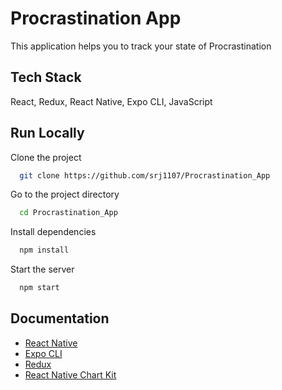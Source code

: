 
# Procrastination App

This application helps you to track your state of Procrastination


  
## Tech Stack

 React, Redux, React Native, Expo CLI, JavaScript


  
## Run Locally

Clone the project

```bash
  git clone https://github.com/srj1107/Procrastination_App
```

Go to the project directory

```bash
  cd Procrastination_App
```

Install dependencies

```bash
  npm install
```

Start the server

```bash
  npm start
```

  
## Documentation

- [React Native](https://reactnative.dev/docs/getting-started)
- [Expo CLI](https://docs.expo.io/workflow/expo-cli/)
- [Redux](https://redux.js.org/tutorials/essentials/part-1-overview-concepts)
- [React Native Chart Kit](https://www.npmjs.com/package/react-native-chart-kit)

